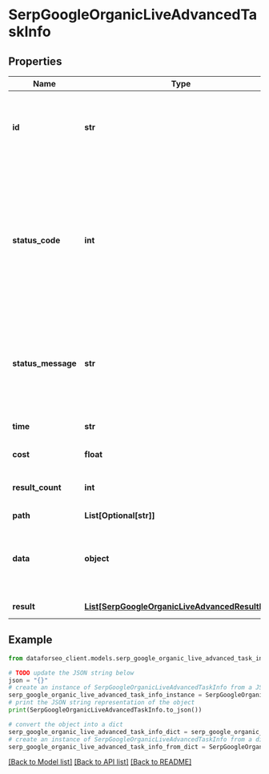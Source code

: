 # SerpGoogleOrganicLiveAdvancedTaskInfo


## Properties

Name | Type | Description | Notes
------------ | ------------- | ------------- | -------------
**id** | **str** | task identifier unique task identifier in our system in the UUID format | [optional] 
**status_code** | **int** | status code of the task generated by DataForSEO, can be within the following range: 10000-60000 you can find the full list of the response codes here | [optional] 
**status_message** | **str** | informational message of the task you can find the full list of general informational messages here | [optional] 
**time** | **str** | execution time, seconds | [optional] 
**cost** | **float** | total tasks cost, USD | [optional] 
**result_count** | **int** | number of elements in the result array | [optional] 
**path** | **List[Optional[str]]** | URL path | [optional] 
**data** | **object** | contains the same parameters that you specified in the POST request | [optional] 
**result** | [**List[SerpGoogleOrganicLiveAdvancedResultInfo]**](SerpGoogleOrganicLiveAdvancedResultInfo.md) | array of results | [optional] 

## Example

```python
from dataforseo_client.models.serp_google_organic_live_advanced_task_info import SerpGoogleOrganicLiveAdvancedTaskInfo

# TODO update the JSON string below
json = "{}"
# create an instance of SerpGoogleOrganicLiveAdvancedTaskInfo from a JSON string
serp_google_organic_live_advanced_task_info_instance = SerpGoogleOrganicLiveAdvancedTaskInfo.from_json(json)
# print the JSON string representation of the object
print(SerpGoogleOrganicLiveAdvancedTaskInfo.to_json())

# convert the object into a dict
serp_google_organic_live_advanced_task_info_dict = serp_google_organic_live_advanced_task_info_instance.to_dict()
# create an instance of SerpGoogleOrganicLiveAdvancedTaskInfo from a dict
serp_google_organic_live_advanced_task_info_from_dict = SerpGoogleOrganicLiveAdvancedTaskInfo.from_dict(serp_google_organic_live_advanced_task_info_dict)
```
[[Back to Model list]](../README.md#documentation-for-models) [[Back to API list]](../README.md#documentation-for-api-endpoints) [[Back to README]](../README.md)


